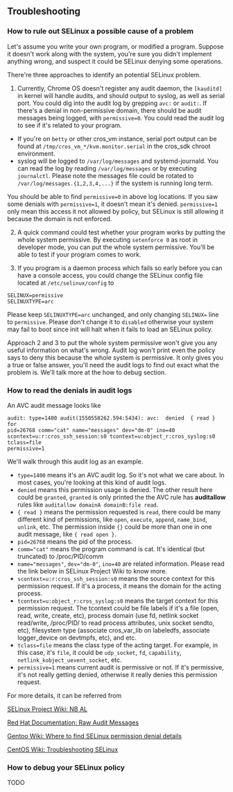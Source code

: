 ## Troubleshooting

### How to rule out SELinux a possible cause of a problem

Let's assume you write your own program, or modified a program. Suppose it
doesn't work along with the system, you're sure you didn't implement anything
wrong, and suspect it could be SELinux denying some operations.

There're three approaches to identify an potential SELinux problem.

1. Currently, Chrome OS doesn't register any audit daemon, the `[kauditd]` in
   kernel will handle audits, and should output to syslog, as well as serial
   port.  You could dig into the audit log by grepping `avc:` or `audit:`. If
   there's a denial in non-permissive domain, there should be audit messages
   being logged, with `permissive=0`.  You could read the audit log to see if
   it's related to your program.

  - If you're on `betty` or other cros_vm instance, serial port output can be
    found at `/tmp/cros_vm_*/kvm.monitor.serial` in the cros_sdk chroot
    environment.
  - syslog will be logged to `/var/log/messages` and systemd-journald. You can
    read the log by reading `/var/log/messages` or by executing `journalctl`.
    Please note the messages file could be rotated to
    `/var/log/messages.{1,2,3,4,...}` if the system is running long term.

  You should be able to find `permissive=0` in above log locations. If you saw
  some denials with `permissive=1`, it doesn't mean it's denied.  `permissive=1`
  only mean this access it not allowed by policy, but SELinux is still allowing
  it because the domain is not enforced.

2. A quick command could test whether your program works by putting the whole
system permissive. By executing `setenforce 0` as root in developer mode, you
can put the whole system permissive. You'll be able to test if your program
comes to work.

3. If you program is a daemon process which fails so early before you can have a
console access, you could change the SELinux config file located at
`/etc/selinux/config` to
```
SELINUX=permissive
SELINUXTYPE=arc
```
Please keep
`SELINUXTYPE=arc` unchanged, and only changing `SELINUX=` line to `permissive`.
Please don't change it to `disabled` otherwise your system may fail to boot
since init will halt when it fails to load an SELinux policy.

Approach 2 and 3 to put the whole system permissive won't give you any useful
information on what's wrong. Audit log won't print even the policy says to deny
this because the whole system is permissive. It only gives you a true or false
answer, you'll need the audit logs to find out exact what the problem is. We'll
talk more at the how to debug section.

### How to read the denials in audit logs

An AVC audit message looks like

```
audit: type=1400 audit(1550558262.594:5434): avc:  denied  { read } for
pid=26768 comm="cat" name="messages" dev="dm-0" ino=40
scontext=u:r:cros_ssh_session:s0 tcontext=u:object_r:cros_syslog:s0 tclass=file
permissive=1
```

We'll walk through this audit log as an example.

- `type=1400` means it's an AVC audit log. So it's not what we care about. In
  most cases, you're looking at this kind of audit logs.
- `denied` means this permission usage is denied. The other result here could be
  `granted`, `granted` is only printed the the AVC rule has **auditallow** rules
  like `auditallow domainA domainB:file read`.
- `{ read }` means the permission requested is `read`, there could be many
  different kind of permissions, like `open`, `execute`, `append`, `name_bind`,
  `unlink`, etc. The permission inside `{}` could be more than one in one audit
  message, like `{ read open }`.
- `pid=26768` means the pid of the process.
- `comm="cat"` means the program command is cat. It's identical (but truncated)
  to /proc/PID/comm
- `name="messages"`, `dev="dm-0"`, `ino=40` are related information. Please read
  the link below in SELinux Project Wiki to know more.
- `scontext=u:r:cros_ssh_session:s0` means the source context for this
  permission request. If it's a process, it means the domain for the acting
  process.
- `tcontext=u:object_r:cros_syslog:s0` means the target context for this
  permission request. The tcontext could be file labels if it's a file (open,
  read, write, create, etc), process domain (use fd, netlink socket read/write,
  /proc/PID/ to read process attributes, unix socket sendto, etc), filesystem
  type (associate cros_var_lib on labeledfs, associate logger_device on
  devtmpfs, etc), and etc.
- `tclass=file` means the class type of the acting target. For example, in this
  case, it's `file`, it could be `udp_socket`, `fd`, `capability`,
  `netlink_kobject_uevent_socket`, etc.
- `permissive=1` means current audit is permissive or not. If it's permissive,
  it's not really getting denied, otherwise it really denies this permission
  request.

For more details, it can be referred from

[SELinux Project Wiki: NB AL](https://selinuxproject.org/page/NB_AL)

[Red Hat Documentation: Raw Audit
Messages](https://access.redhat.com/documentation/en-us/red_hat_enterprise_linux/6/html/security-enhanced_linux/sect-security-enhanced_linux-fixing_problems-raw_audit_messages)

[Gentoo Wiki: Where to find SELinux permission denial
details](https://wiki.gentoo.org/wiki/SELinux/Tutorials/Where_to_find_SELinux_permission_denial_details)

[CentOS Wiki: Troubleshooting
SELinux](https://wiki.centos.org/HowTos/SELinux#head-02c04b0b030dd3c3d58bb7acbbcff033505dd3af)

### How to debug your SELinux policy

TODO
